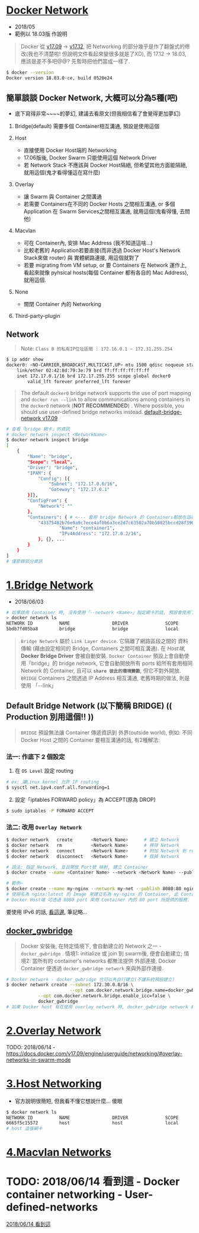 # [Docker Network](https://docs.docker.com/network/#network-drivers)
- 2018/05
- 範例以 18.03版 作說明

> Docker 從 [v17.09](https://docs.docker.com/v17.09/engine/userguide/networking/) -> [v17.12](https://docs.docker.com/v17.12/network/#network-drivers), 把 Networking 的部分幾乎是作了翻盤式的修改(我也不清楚啦! 但說明文件看起來變很多就是了XD), 而 17.12 -> 18.03, 應該是差不多吧@@? 先暫時把他們當成一樣了.

```sh
$ docker --version
Docker version 18.03.0-ce, build 0520e24
```

## 簡單談談 Docker Network, 大概可以分為5種(吧)
- 底下寫得非常~~~~的夢幻, 建議去看原文(但我相信看了會覺得更加夢幻)

1. Bridge(default)
    需要多個 Container相互溝通, 預設是使用這個

2. Host
    * 直接使用 Docker Host端的 Networking
    * 17.06版後, Docker Swarm 只能使用這個 Network Driver
    * 若 Network Stack 不應該與 Docker Host隔絕, 但希望其他方面能隔絕, 就用這個(鬼才看得懂這在寫什麼)

3. Overlay
    * 讓 Swarm 與 Container 之間溝通
    * 若需要 Containers在不同的 Docker Hosts 之間相互溝通, or 多個 Application 在 Swarm Services之間相互溝通, 就用這個(鬼看得懂, 去問他)

4. Macvlan
    * 可在 Container內, 安排 Mac Address (我不知道這啥...)
    * 比較老舊的 Application若要直接(而非透過 Docker Host's Network Stack來做 router) 與 實體網路連接, 用這個就對了
    * 若要 migrating from VM setup, or 要 Containers 在 Network 運作上, 看起來就像 pyhsical hosts(每個 Container 都有各自的 Mac Address), 就用這個.

5. None
    * 關閉 Container 內的 Networking

6. Third-party-plugin



## Network

> Note: `Class B 的私有IP位址區間 : 172.16.0.1 ~ 172.31.255.254`

```sh
$ ip addr show
docker0: <NO-CARRIER,BROADCAST,MULTICAST,UP> mtu 1500 qdisc noqueue state DOWN
    link/ether 02:42:8d:79:3e:79 brd ff:ff:ff:ff:ff:ff
    inet 172.17.0.1/16 brd 172.17.255.255 scope global docker0
        valid_lft forever preferred_lft forever
```

> The default `docker0` bridge network supports the use of port mapping and `docker run --link` to allow communications among containers in the `docker0` network (**NOT RECOMMENDED**) . Where possible, you should use user-defined bridge networks instead. [default-bridge-network v17.09](https://docs.docker.com/v17.09/engine/userguide/networking/#the-default-bridge-network)

```sh
# 查看「bridge 網卡」的資訊
# docker network inspect <NetworkName>
$ docker network inspect bridge
[
    {
        "Name": "bridge",
        "Scope": "local",
        "Driver": "bridge",
        "IPAM": {
            "Config": [{
                "Subnet": "172.17.0.0/16",
                "Gateway": "172.17.0.1"
        }]},
        "ConfigFrom": {
            "Network": ""
        },
        "Containers": { # <--- 套用 bridge Network 的 Containers都放在這邊
            "43375482b76e9a9c7ece4af0b6a3ce2d7c63502a70b50825bccd28f390608d58": {
                    "Name": "container1",
                    "IPv4Address": "172.17.0.2/16",
            }, {}, ...
        }
    }
]
# 僅節錄部分資訊
```



# [1.Bridge Network](https://docs.docker.com/network/bridge/)
- 2018/06/03

```sh
# 如果啟用 Container 時, 沒有使用「--network <Name>」指定網卡的話, 預設會使用下面這張~
> docker network ls
NETWORK ID          NAME                DRIVER              SCOPE
5bdb7fd05ba8        bridge              bridge              local
```

> `Bridge Network` 屬於 `Link Layer device`. 它隔離了網路區段之間的 資料傳輸 (藉由設定相同的 Bridge, Containers 之間可相互溝通). 在 *Host端*, **Docker Bridge Driver** 會被自動安裝. `Docker Container` 預設上會自動使用「bridge」的 bridge network, 它會自動開放所有 ports 給所有套用相同 Network 的 Container, 且可以 **`share 彼此的環境變數`**, 但它不對外開放. `BRIDGE` Containers 之間透過 IP Address 相互溝通, 老舊時期的做法, 則是使用 「--link」

## Default Bridge Network (以下簡稱 BRIDGE) (( Production 別用這個!! ))
> `BRIDGE` 預設無法讓 Container 傳遞資訊到 外界(outside world), 例如: 不同 Docker Host 之間的 Container 要相互溝通的話, 有2種解法:

### 法一: 作底下 2 個設定

1. 在 `OS Level` 設定 routing
```sh
# ex: 讓Linux kernel 允許 IP routing
$ sysctl net.ipv4.conf.all.forwarding=1
```

2. 設定「iptables FORWARD policy」為 ACCEPT(原為 DROP)
```sh
$ sudo iptables -P FORWARD ACCEPT
```

### 法二: 改用 `Overlay Network` 

```sh
$ docker network   create       <Network Name>      # 建立 Network
$ docker network   rm           <Network Name>      # 移除 Network
$ docker network   connect      <Network Name>      # 附加 Network 到 running Container
$ docker network   disconnect   <Network Name>      # 拔掉 Network

# 語法: 指定 Network, 並且開放 Port號 映射, 建立 Container
$ docker create --name <Container Name> --network <Network Name> --publish <Host Port>:<Container Port>

# 範例~
$ docker create --name my-nginx --network my-net --publish 8080:80 nginx:latest
# 使用名為 nginx:latest 的 Image 來建立名為 my-nginx 的 Container, 此 Container 使用名為 my-net 的自定義 Network,
# Docker Host端 可透過 8080 port 來用 Container 內的 80 port 所提供的服務.
```

要使用 IPv6 的話, [看這邊](https://docs.docker.com/network/bridge/#use-ipv6), 筆記略...


## [docker_gwbridge](https://docs.docker.com/v17.09/engine/userguide/networking/#the-docker_gwbridge-network)

> Docker 安裝後, 在特定情境下, 會自動建立的 Network 之一 - `docker_gwbridge` . 情境1: initialize 或 join 到 swarm後, 便會自動建立; 情境2: 當所有的 container's networks 都無法提供 外部連接, Docker Container 便透過 `docker_gwbridge network` 來與外部作連接.

```sh
# Docker network - docker_gwbridge 也可以先自行建立(不讓系統預設建立)
$ docker network create --subnet 172.30.0.0/16 \
                        --opt com.docker.network.bridge.name=docker_gwbridge \
			--opt com.docker.network.bridge.enable_icc=false \
			docker_gwbridge
# 如果 Docker host 有在使用 overlay network 時, docker_gwbridge network 都會出現(這邊我看不懂-.-)
```


# [2.Overlay Network](https://docs.docker.com/network/overlay/)

TODO: 2018/06/14 - https://docs.docker.com/v17.09/engine/userguide/networking/#overlay-networks-in-swarm-mode



# [3.Host Networking](https://docs.docker.com/network/host/)
- 官方說明很簡短, 但我看不懂它想說什麼... 傻眼
```sh
$ docker network ls
NETWORK ID          NAME                DRIVER              SCOPE
6665f5c15572        host                host                local
# host 這張網卡
```

# [4.Macvlan Networks](https://docs.docker.com/network/macvlan/)

# 
# TODO: 2018/06/14 看到這 - Docker container networking - User-defined-networks
[2018/06/14 看到這](https://docs.docker.com/v17.09/engine/userguide/networking/#user-defined-networks)